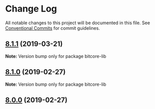 # Change Log

All notable changes to this project will be documented in this file.
See [Conventional Commits](https://conventionalcommits.org) for commit guidelines.

## [8.1.1](https://github.com/tkcoin/bitcore-lib/compare/v8.1.0...v8.1.1) (2019-03-21)

**Note:** Version bump only for package bitcore-lib

## [8.1.0](https://github.com/tkcoin/bitcore-lib/compare/v5.0.0-beta.44...v8.1.0) (2019-02-27)

**Note:** Version bump only for package bitcore-lib

## [8.0.0](https://github.com/tkcoin/bitcore-lib/compare/v5.0.0-beta.44...v8.0.0) (2019-02-27)
